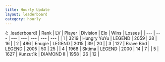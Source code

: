 ```yaml
---
title: Hourly Update
layout: leaderboard
category: hourly
---
```


{: .leaderboard}
| Rank | LV | Player | Division | Elo | Wins | Losses |
| --- | --- | --- | --- | --- | --- | --- |
| <span data-change="0">1</span> | 3219 | <span title="ID: 164871">Hungry YuYu</span> | LEGEND | <span data-change="8">2059</span> | <span data-change="3">38</span> | <span data-change="1">16</span> |
| <span data-change="3">2</span> | 486 | <span title="ID: 623502">Enugie</span> | LEGEND | <span data-change="57">2015</span> | <span data-change="7">39</span> | <span data-change="1">20</span> |
| <span data-change="-1">3</span> | 127 | <span title="ID: 712180">Brave Bird</span> | LEGEND | <span data-change="0">2005</span> | <span data-change="0">50</span> | <span data-change="0">25</span> |
| <span data-change="-1">4</span> | 1968 | <span title="ID: 353063">Sktima</span> | LEGEND | <span data-change="0">2000</span> | <span data-change="0">14</span> | <span data-change="0">7</span> |
| <span data-change="-1">5</span> | 1627 | <span title="ID: 392407">Kunzut1k</span> | DIAMOND II | <span data-change="0">1958</span> | <span data-change="0">26</span> | <span data-change="0">12</span> |